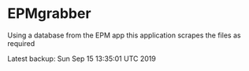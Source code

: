 # EPMgrabber
Using a database from the EPM app this application scrapes the files as required


Latest backup: Sun Sep 15 13:35:01 UTC 2019
